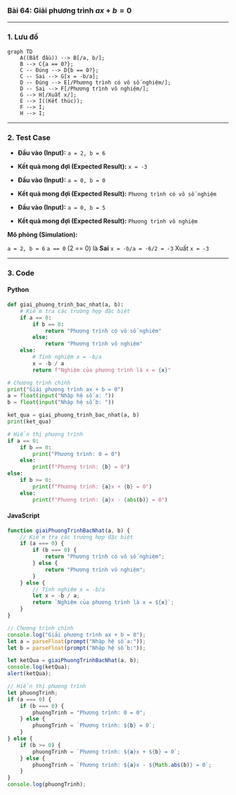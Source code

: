 ### Bài 64: Giải phương trình $ax + b = 0$

---

### **1. Lưu đồ**

```mermaid
graph TD
    A((Bắt đầu)) --> B[/a, b/];
    B --> C{a == 0?};
    C -- Đúng --> D{b == 0?};
    C -- Sai --> G[x = -b/a];
    D -- Đúng --> E[/Phương trình có vô số nghiệm/];
    D -- Sai --> F[/Phương trình vô nghiệm/];
    G --> H[/Xuất x/];
    E --> I((Kết thúc));
    F --> I;
    H --> I;
```

---

### **2. Test Case**

- **Đầu vào (Input):** `a = 2, b = 6`

- **Kết quả mong đợi (Expected Result):** `x = -3`

- **Đầu vào (Input):** `a = 0, b = 0`

- **Kết quả mong đợi (Expected Result):** `Phương trình có vô số nghiệm`

- **Đầu vào (Input):** `a = 0, b = 5`

- **Kết quả mong đợi (Expected Result):** `Phương trình vô nghiệm`


**Mô phỏng (Simulation):**

`a = 2, b = 6`
`a == 0` (2 == 0) là **Sai**
`x = -b/a = -6/2 = -3`
Xuất `x = -3`

---

### **3. Code**

#### **Python**

```python
def giai_phuong_trinh_bac_nhat(a, b):
    # Kiểm tra các trường hợp đặc biệt
    if a == 0:
        if b == 0:
            return "Phương trình có vô số nghiệm"
        else:
            return "Phương trình vô nghiệm"
    else:
        # Tính nghiệm x = -b/a
        x = -b / a
        return f"Nghiệm của phương trình là x = {x}"

# Chương trình chính
print("Giải phương trình ax + b = 0")
a = float(input("Nhập hệ số a: "))
b = float(input("Nhập hệ số b: "))

ket_qua = giai_phuong_trinh_bac_nhat(a, b)
print(ket_qua)

# Hiển thị phương trình
if a == 0:
    if b == 0:
        print("Phương trình: 0 = 0")
    else:
        print(f"Phương trình: {b} = 0")
else:
    if b >= 0:
        print(f"Phương trình: {a}x + {b} = 0")
    else:
        print(f"Phương trình: {a}x - {abs(b)} = 0")
```

#### **JavaScript**

```javascript
function giaiPhuongTrinhBacNhat(a, b) {
    // Kiểm tra các trường hợp đặc biệt
    if (a === 0) {
        if (b === 0) {
            return "Phương trình có vô số nghiệm";
        } else {
            return "Phương trình vô nghiệm";
        }
    } else {
        // Tính nghiệm x = -b/a
        let x = -b / a;
        return `Nghiệm của phương trình là x = ${x}`;
    }
}

// Chương trình chính
console.log("Giải phương trình ax + b = 0");
let a = parseFloat(prompt("Nhập hệ số a:"));
let b = parseFloat(prompt("Nhập hệ số b:"));

let ketQua = giaiPhuongTrinhBacNhat(a, b);
console.log(ketQua);
alert(ketQua);

// Hiển thị phương trình
let phuongTrinh;
if (a === 0) {
    if (b === 0) {
        phuongTrinh = "Phương trình: 0 = 0";
    } else {
        phuongTrinh = `Phương trình: ${b} = 0`;
    }
} else {
    if (b >= 0) {
        phuongTrinh = `Phương trình: ${a}x + ${b} = 0`;
    } else {
        phuongTrinh = `Phương trình: ${a}x - ${Math.abs(b)} = 0`;
    }
}
console.log(phuongTrinh);
```